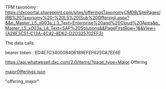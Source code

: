 TPM taxonomy : https://dxcportal.sharepoint.com/sites/offeringsTaxonomyCMDB/SitePages/IRB%20Taxonomy%20-%20L5%20(Sub%20Offering).aspx?&&p_Master_L5_x003a_L3_Text=Enterprise%20and%20Cloud%20Apps&p_Master_L5_x003a_L4_Text=SAP%20Solutions&&PageFirstRow=1&&View={A26E3C51-C13A-4C42-8D62-D2D325702FF3}



The data calls

bearer token : ED4E7C340008406189EFEF625CA7EE6E


https://api.whatwesell.dxc.com/2.0/items/?page_type=Major Offering



[majorOfferings.json](majorOfferings.json)

"offering_major"